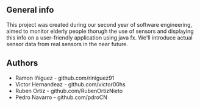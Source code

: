 ## General info
This project was created during our second year of software engineering, aimed to monitor elderly people thorugh the use of sensors and 
displaying this info on a user-friendly application using java fx. 
We'll introduce actual sensor data from real sensors in the near future.

## Authors
 * Ramon Iñiguez - github.com/riniguez91
 * Victor Hernandeaz - github.com/victor00hs
 * Ruben Ortiz - github.com/RubenOrtizNieto
 * Pedro Navarro - github.com/pdroCN
